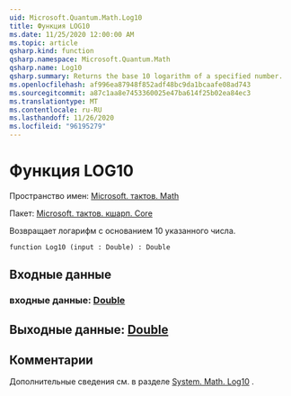 ```yaml
---
uid: Microsoft.Quantum.Math.Log10
title: Функция LOG10
ms.date: 11/25/2020 12:00:00 AM
ms.topic: article
qsharp.kind: function
qsharp.namespace: Microsoft.Quantum.Math
qsharp.name: Log10
qsharp.summary: Returns the base 10 logarithm of a specified number.
ms.openlocfilehash: af996ea87948f852adf48bc9da1bcaafe08ad743
ms.sourcegitcommit: a87c1aa8e7453360025e47ba614f25b02ea84ec3
ms.translationtype: MT
ms.contentlocale: ru-RU
ms.lasthandoff: 11/26/2020
ms.locfileid: "96195279"
---
```

# <a name="log10-function"></a>Функция LOG10

Пространство имен: [Microsoft. тактов. Math](xref:Microsoft.Quantum.Math)

Пакет: [Microsoft. тактов. кшарп. Core](https://nuget.org/packages/Microsoft.Quantum.QSharp.Core)


Возвращает логарифм с основанием 10 указанного числа.

```qsharp
function Log10 (input : Double) : Double
```


## <a name="input"></a>Входные данные

### <a name="input--double"></a>входные данные: [Double](xref:microsoft.quantum.lang-ref.double)





## <a name="output--double"></a>Выходные данные: [Double](xref:microsoft.quantum.lang-ref.double)



## <a name="remarks"></a>Комментарии

Дополнительные сведения см. в разделе [System. Math. Log10](https://docs.microsoft.com/dotnet/api/system.math.log10) .